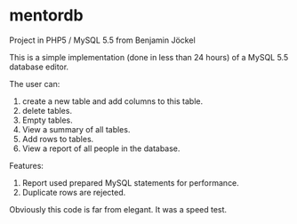 # mentordb
Project in PHP5 / MySQL 5.5 from Benjamin Jöckel

This is a simple implementation (done in less than 24 hours) of a MySQL 5.5 database editor.

The user can:
 1. create a new table and add columns to this table.
 2. delete tables.
 3. Empty tables.
 4. View a summary of all tables.
 5. Add rows to tables.
 6. View a report of all people in the database.
 
Features:
1. Report used prepared MySQL statements for performance. 
2. Duplicate rows are rejected.


Obviously this code is far from elegant. It was a speed test. 


 
